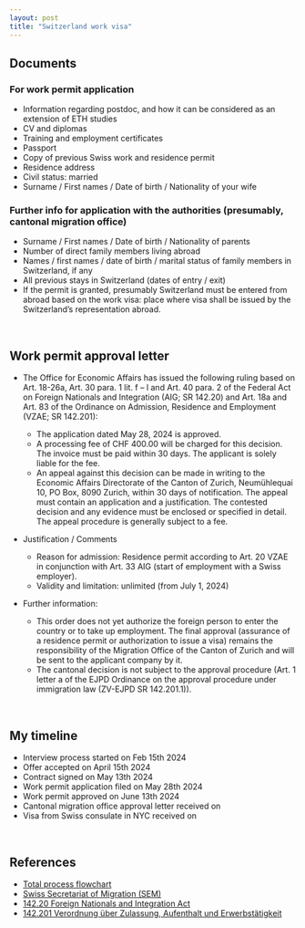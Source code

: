 ```yaml
---
layout: post
title: "Switzerland work visa"
---
```


## Documents

### For work permit application
 - Information regarding postdoc, and how it can be considered as an extension of ETH studies
 - CV and diplomas
 - Training and employment certificates
 - Passport
 - Copy of previous Swiss work and residence permit
 - Residence address
 - Civil status: married
 - Surname / First names / Date of birth / Nationality of your wife
 
### Further info for application with the authorities (presumably, cantonal migration office)
 - Surname / First names / Date of birth / Nationality of parents
 - Number of direct family members living abroad
 - Names / first names / date of birth / marital status of family members in Switzerland, if any
 - All previous stays in Switzerland (dates of entry / exit)
 - If the permit is granted, presumably Switzerland must be entered from abroad based on the work visa: place where visa shall be issued by the Switzerland’s representation abroad.  

<br>

## Work permit approval letter

 - The Office for Economic Affairs has issued the following ruling based on Art. 18-26a, Art. 30 para. 1 lit. f – l and Art. 40 para. 2 of the Federal Act on Foreign Nationals and Integration (AIG; SR 142.20) and Art. 18a and Art. 83 of the Ordinance on Admission, Residence and Employment (VZAE; SR 142.201):
    - The application dated May 28, 2024 is approved.
    - A processing fee of CHF 400.00 will be charged for this decision. The invoice must be paid within 30 days. The applicant is solely liable for the fee.
    - An appeal against this decision can be made in writing to the Economic Affairs Directorate of the Canton of Zurich, Neumühlequai 10, PO Box, 8090 Zurich, within 30 days of notification. The appeal must contain an application and a justification. The contested decision and any evidence must be enclosed or specified in detail. The appeal procedure is generally subject to a fee.
 
 - Justification / Comments
    - Reason for admission: Residence permit according to Art. 20 VZAE in conjunction with Art. 33 AIG (start of employment with a Swiss employer).
    - Validity and limitation: unlimited (from July 1, 2024)

 - Further information:
    - This order does not yet authorize the foreign person to enter the country or to take up employment. The final approval (assurance of a residence permit or authorization to issue a visa) remains the responsibility of the Migration Office of the Canton of Zurich and will be sent to the applicant company by it.
    - The cantonal decision is not subject to the approval procedure (Art. 1 letter a of the EJPD Ordinance on the approval procedure under immigration law (ZV-EJPD SR 142.201.1)).

<br>

## My timeline
 - Interview process started on Feb 15th 2024
 - Offer accepted on April 15th 2024
 - Contract signed on May 13th 2024
 - Work permit application filed on May 28th 2024
 - Work permit approved on June 13th 2024
 - Cantonal migration office approval letter received on 
 - Visa from Swiss consulate in NYC received on 

<br>

## References
 - [Total process flowchart](https://www.sem.admin.ch/sem/en/home/themen/arbeit/nicht-eu_efta-angehoerige/verfahrensablauf/_jcr_content/par/enhancedmulticolumn/items/0/column/image/image.imagespooler.jpg/1608625059552/1024.2000/verfahrensablauf-ueber4mte-e.png)
 - [Swiss Secretariat of Migration (SEM)](https://www.sem.admin.ch/sem/en/home/themen/arbeit/nicht-eu_efta-angehoerige/verfahrensablauf.html)
 - [142.20 Foreign Nationals and Integration Act](https://www.fedlex.admin.ch/eli/cc/2007/758/en)
 - [142.201 Verordnung über Zulassung, Aufenthalt und Erwerbstätigkeit](https://www.fedlex.admin.ch/eli/cc/2007/759/de)